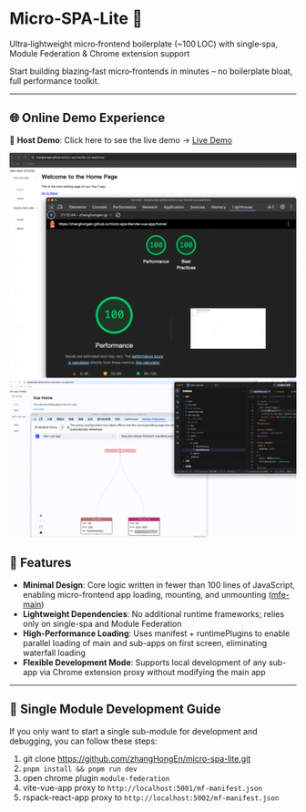 # Micro‑SPA‑Lite 🚀

Ultra‑lightweight micro‑frontend boilerplate (~100 LOC) with single‑spa, Module Federation & Chrome extension support

Start building blazing‑fast micro‑frontends in minutes – no boilerplate bloat, full performance toolkit.

---

## 🌐 Online Demo Experience

🔗 **Host Demo**: Click here to see the live demo -> [Live Demo](https://zhanghongen.github.io/micro-spa-lite/vite-vue-app/home/) 

![](./docs/img/performance.png)
![](./docs/img/develop.gif)


## 🚀 Features

-	**Minimal Design**: Core logic written in fewer than 100 lines of JavaScript, enabling micro-frontend app loading, mounting, and unmounting ([mfe-main](https://github.com/zhangHongEn/micro-spa-lite/tree/main/mfe-main/src))
-	**Lightweight Dependencies**: No additional runtime frameworks; relies only on single-spa and Module Federation
-	**High-Performance Loading**: Uses manifest + runtimePlugins to enable parallel loading of main and sub-apps on first screen, eliminating waterfall loading
-	**Flexible Development Mode**: Supports local development of any sub-app via Chrome extension proxy without modifying the main app

---

## 🧩 Single Module Development Guide

If you only want to start a single sub-module for development and debugging, you can follow these steps:
1. git clone https://github.com/zhangHongEn/micro-spa-lite.git
2. `pnpm install && pnpm run dev`
3. open chrome plugin `module-federation`
4. vite-vue-app proxy to `http://localhost:5001/mf-manifest.json`
5. rspack-react-app proxy to `http://localhost:5002/mf-manifest.json`
